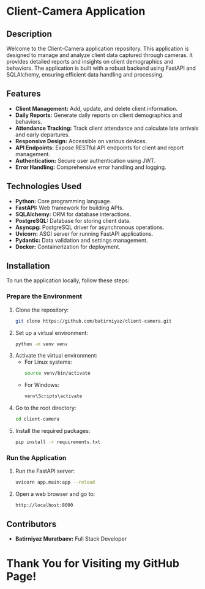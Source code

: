 # Client-Camera Application

## Description
Welcome to the Client-Camera application repository. This application is designed to manage and analyze client data captured through cameras. It provides detailed reports and insights on client demographics and behaviors. The application is built with a robust backend using FastAPI and SQLAlchemy, ensuring efficient data handling and processing.

## Features
- **Client Management:** Add, update, and delete client information.
- **Daily Reports:** Generate daily reports on client demographics and behaviors.
- **Attendance Tracking:** Track client attendance and calculate late arrivals and early departures.
- **Responsive Design:** Accessible on various devices.
- **API Endpoints:** Expose RESTful API endpoints for client and report management.
- **Authentication:** Secure user authentication using JWT.
- **Error Handling:** Comprehensive error handling and logging.

## Technologies Used
- **Python:** Core programming language.
- **FastAPI:** Web framework for building APIs.
- **SQLAlchemy:** ORM for database interactions.
- **PostgreSQL:** Database for storing client data.
- **Asyncpg:** PostgreSQL driver for asynchronous operations.
- **Uvicorn:** ASGI server for running FastAPI applications.
- **Pydantic:** Data validation and settings management.
- **Docker:** Containerization for deployment.

## Installation
To run the application locally, follow these steps:

### Prepare the Environment
1. Clone the repository:
    ```bash
    git clone https://github.com/batirniyaz/client-camera.git
    ```
2. Set up a virtual environment:
    ```bash
    python -m venv venv
    ```
3. Activate the virtual environment:
    - For Linux systems:
      ```bash
      source venv/bin/activate
      ```
    - For Windows:
      ```bash
      venv\Scripts\activate
      ```
4. Go to the root directory:
    ```bash
    cd client-camera
    ```
5. Install the required packages:
    ```bash
    pip install -r requirements.txt
    ```

### Run the Application
1. Run the FastAPI server:
    ```bash
    uvicorn app.main:app --reload
    ```
2. Open a web browser and go to:
    ```
    http://localhost:8000
    ```

## Contributors
- **Batirniyaz Muratbaev:** Full Stack Developer

# Thank You for Visiting my GitHub Page!